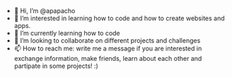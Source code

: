 - 👋 Hi, I’m @apapacho
- 👀 I’m interested in learning how to code and how to create websites and apps.
- 🌱 I’m currently learning how to code
- 💞️ I’m looking to collaborate on different projects and challenges 
- 📫 How to reach me: write me a message if you are interested in exchange information, make friends, learn about each other and partipate in some projects! :)

<!---
apapacho/apapacho is a ✨ special ✨ repository because its `README.md` (this file) appears on your GitHub profile.
You can click the Preview link to take a look at your changes.
--->
